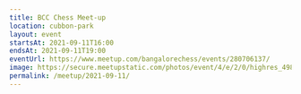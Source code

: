 ```yaml
---
title: BCC Chess Meet-up
location: cubbon-park
layout: event
startsAt: 2021-09-11T16:00
endsAt: 2021-09-11T19:00
eventUrl: https://www.meetup.com/bangalorechess/events/280706137/
image: https://secure.meetupstatic.com/photos/event/4/e/2/0/highres_498740000.jpeg
permalink: /meetup/2021-09-11/
---
```


